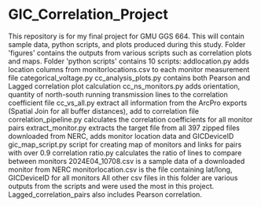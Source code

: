 # GIC_Correlation_Project
This repository is for my final project for GMU GGS 664. This will contain sample data, python scripts, and plots produced during this study.
Folder 'figures' contains the outputs from various scripts such as correlation plots and maps.
Folder 'python scripts' contains 10 scripts:
  addlocation.py adds location columns from monitorlocations.csv to each monitor measurement file
  categorical_voltage.py 
  cc_analysis_plots.py contains both Pearson and Lagged correlation plot calculation
  cc_ns_monitors.py adds orientation, quantity of north-south running transmission lines to the correlation coefficient file
  cc_vs_all.py extract all information from the ArcPro exports (Spatial Join for all buffer distances), add to correlation file
  correlation_pipeline.py calculates the correlation coefficients for all monitor pairs
  extract_monitor.py extracts the target file from all 397 zipped files downloaded from NERC, adds monitor location data and GICDeviceID
  gic_map_script.py script for creating map of monitors and links for pairs with over 0.9 correlation
  ratio.py calculates the ratio of lines to compare between monitors
2024E04_10708.csv is a sample data of a downloaded monitor from NERC
monitorlocation.csv is the file containing lat/long, GICDeviceID for all monitors
All other csv files in this folder are various outputs from the scripts and were used the most in this project. Lagged_correlation_pairs also includes Pearson correlation.
